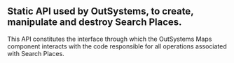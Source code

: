 ## Static API used by OutSystems, to create, manipulate and destroy Search Places.
This API constitutes the interface through which the OutSystems Maps component interacts with the code responsible for all operations associated with Search Places.
